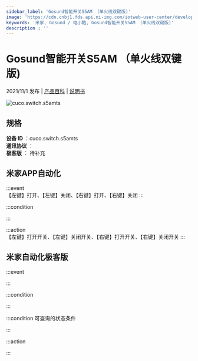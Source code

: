 ```yaml
---
sidebar_label: 'Gosund智能开关S5AM （单火线双键版)'
image: 'https://cdn.cnbj1.fds.api.mi-img.com/iotweb-user-center/developer_1679068994131gzEphSka.png?GalaxyAccessKeyId=AKVGLQWBOVIRQ3XLEW&Expires=9223372036854775807&Signature=iZivvu5xL0avri0ya8KZ45dDKEI='
keywords: '米家, Gosund / 电小酷, Gosund智能开关S5AM （单火线双键版)'
description : ''
---
```

# Gosund智能开关S5AM （单火线双键版)

2021/11/1 发布 | [产品百科](https://home.mi.com/webapp/content/baike/product/index.html?model=cuco.switch.s5amts/) | [说明书](https://home.mi.com/views/introduction.html?model=cuco.switch.s5amts&region=cn)

![cuco.switch.s5amts](https://cdn.cnbj1.fds.api.mi-img.com/iotweb-user-center/developer_1679068994131gzEphSka.png?GalaxyAccessKeyId=AKVGLQWBOVIRQ3XLEW&Expires=9223372036854775807&Signature=iZivvu5xL0avri0ya8KZ45dDKEI=)

## 规格  
> 
**设备 ID** ：cuco.switch.s5amts  
**通讯协议** ：  
**极客版**  ： 待补充 


## 米家APP自动化  

:::event  
【左键】打开、【左键】关闭、【右键】打开、【右键】关闭
:::

:::condition  

:::

:::action   
【左键】打开开关、【左键】关闭开关、【右键】打开开关、【右键】关闭开关
:::

## 米家自动化极客版  

:::event  

:::

:::condition  

:::

:::condition 可查询的状态条件  

:::

:::action  

:::

        
